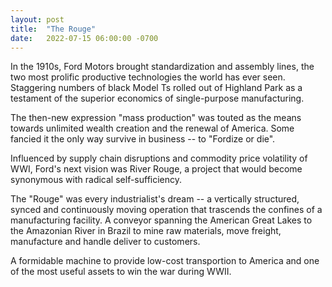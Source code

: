 ```yaml
--- 
layout: post
title:  "The Rouge"
date:   2022-07-15 06:00:00 -0700
---
```


In the 1910s, Ford Motors brought standardization and assembly lines, the two most prolific productive technologies the world has ever seen. Staggering numbers of black Model Ts rolled out of Highland Park as a testament of the superior economics of single-purpose manufacturing.

The then-new expression "mass production" was touted as the means towards unlimited wealth creation and the renewal of America. Some fancied it the only way survive in business -- to "Fordize or die".

Influenced by supply chain disruptions and commodity price volatility of WWI, Ford's next vision was River Rouge, a project that would become synonymous with radical self-sufficiency. 

The "Rouge" was every industrialist's dream -- a vertically structured, synced and continuously moving operation that trascends the confines of a manufacturing facility. A conveyor spanning the American Great Lakes to the Amazonian River in Brazil to mine raw materials, move freight, manufacture and handle deliver to customers.

A formidable machine to provide low-cost transportion to America and one of the most useful assets to win the war during WWII. 
    